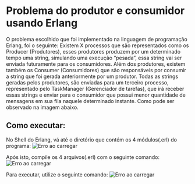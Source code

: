 # Problema do produtor e consumidor usando Erlang
O problema escolhido que foi implementado na linguagem de programação Erlang, foi o seguinte:
Existem X processos que são representados como os Producer (Produtores), esses produtores produzem por um determinado tempo uma string, simulando uma execução “pesada”, essa string vai ser enviada futuramente para os consumidores.
Além dos produtores, existem também os Consumer (Consumidores) que são responsáveis por consumir a string que foi gerada anteriormente por um produtor.
Todas as strings geradas pelos produtores, são enviadas para um terceiro processo, representado pelo TaskManager (Gerenciador de tarefas), que irá receber essas strings e enviar para o consumidor que possui menor quantidade de mensagens em sua fila naquele determinado instante. Como pode ser observado na imagem abaixo.

## Como executar:
No Shell do Erlang, vá até o diretório que contém os 4 módulos(.erl) do programa: 
![Erro ao carregar](https://i.ibb.co/MhtqKyR/Screenshot-2019-12-31-at-18-32-07.png)

Após isto, compile os 4 arquivos(.erl) com o seguinte comando:
![Erro ao carregar](https://i.ibb.co/7v7d0Xj/Screenshot-2019-12-31-at-18-32-24.png)

Para executar, utilize o seguinte comando:
![Erro ao carregar](https://i.ibb.co/3C6LJ9x/Screenshot-2019-12-31-at-18-32-42.png)
